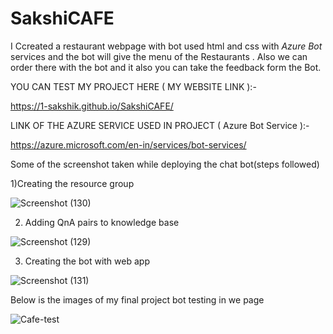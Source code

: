 # SakshiCAFE

I Ccreated a restaurant webpage with bot used html and css with *Azure Bot* services and  the bot will give the menu of the Restaurants .
 Also we can  order  there with the bot  and it  also you can take the feedback form the Bot.

YOU  CAN TEST  MY PROJECT HERE  ( MY WEBSITE LINK ):-

https://1-sakshik.github.io/SakshiCAFE/

LINK OF THE  AZURE  SERVICE USED IN PROJECT ( Azure Bot Service ):-

https://azure.microsoft.com/en-in/services/bot-services/


Some of the screenshot taken while deploying the chat bot(steps followed)



1)Creating  the resource group

![Screenshot (130)](https://user-images.githubusercontent.com/101929086/164498238-bd2dc8f5-6353-4013-a5c2-effa86a9c471.png)

2) Adding QnA pairs  to knowledge base

![Screenshot (129)](https://user-images.githubusercontent.com/101929086/164498559-7ca0c40d-6075-4c7d-af68-2e48031301e2.png)

3) Creating the  bot with web app

 ![Screenshot (131)](https://user-images.githubusercontent.com/101929086/164498720-902eb139-14a9-405f-b3b3-f5600d57d485.png)



Below is the images of my final project bot testing in we page


![Cafe-test](https://user-images.githubusercontent.com/101929086/164499341-59c66fa7-4805-490d-add7-a6c38a2bb7e2.png)

